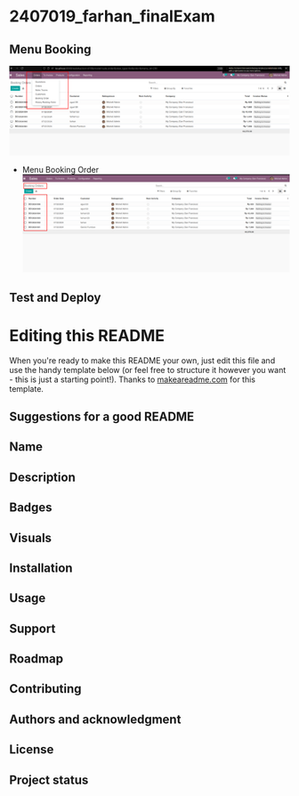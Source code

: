 # 2407019_farhan_finalExam



## Menu Booking
![final_exam_hashmicro](/final_exam_hashmicro/static/src/img/readme/menu1.png)
- Menu Booking Order
![final_exam_hashmicro](/final_exam_hashmicro/static/src/img/readme/booking1.png)

## Test and Deploy

# Editing this README

When you're ready to make this README your own, just edit this file and use the handy template below (or feel free to structure it however you want - this is just a starting point!). Thanks to [makeareadme.com](https://www.makeareadme.com/) for this template.

## Suggestions for a good README

## Name

## Description

## Badges

## Visuals

## Installation

## Usage

## Support

## Roadmap

## Contributing

## Authors and acknowledgment

## License

## Project status
